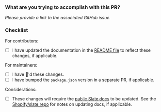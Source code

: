 ### What are you trying to accomplish with this PR?

*Please provide a link to the associated GitHub issue.*


### Checklist
For contributors:
- [ ] I have updated the documentation in the [README file](https://github.com/Shopify/slate-cli/blob/master/README.md) to reflect these
changes, if applicable.

For maintainers:
- [ ] I have :tophat:'d these changes.
- [ ] I have bumped the `package.json` version in a separate PR, if applicable.

Considerations:
- [ ] These changes will require the [public Slate docs](https://shopify.github.io/slate/) to be updated.  See the [Shopify/slate repo](https://github.com/Shopify/slate/blob/master/CONTRIBUTING.md#documentation) for notes on updating docs, if applicable.
